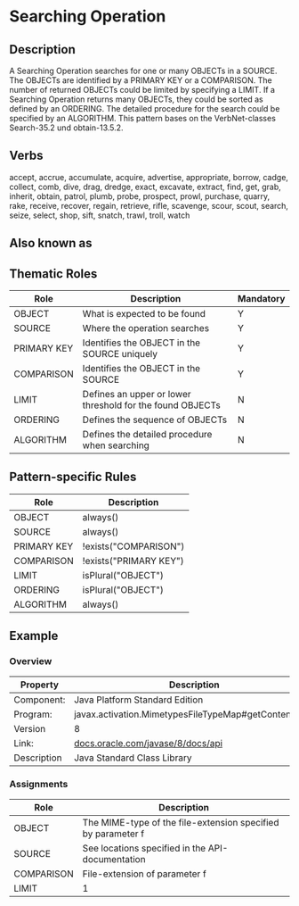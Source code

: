 # Searching Operation 

## Description 
A Searching Operation searches for one or many OBJECTs in a SOURCE. The OBJECTs are identified by a PRIMARY KEY or a COMPARISON. The 
number of returned OBJECTs could be limited by specifying a LIMIT. If a Searching Operation returns many OBJECTs, they could be 
sorted as defined by an ORDERING. The detailed procedure for the search could be specified by an ALGORITHM. This pattern bases
on the VerbNet-classes Search-35.2 und obtain-13.5.2.

## Verbs
accept, accrue, accumulate, acquire, advertise, appropriate, borrow, cadge, collect, comb, dive, drag, dredge, exact, excavate, extract, 
find, get, grab, inherit, obtain, patrol, plumb, probe, prospect, prowl, purchase, quarry, rake, receive, recover, regain, retrieve, 
rifle, scavenge, scour, scout, search, seize, select, shop, sift, snatch, trawl, troll, watch

## Also known as


## Thematic Roles

|  Role            | Description                                               |Mandatory
|------------------|-----------------------------------------------------------|---------
|OBJECT            | What is expected to be found                              | Y
|SOURCE            | Where the operation searches                              | Y
|PRIMARY KEY       | Identifies the OBJECT in the SOURCE uniquely              | Y
|COMPARISON        | Identifies the OBJECT in the SOURCE                       | Y
|LIMIT             | Defines an upper or lower threshold for the found OBJECTs | N
|ORDERING          | Defines the sequence of OBJECTs                           | N
|ALGORITHM         | Defines the detailed procedure when searching             | N

## Pattern-specific Rules

|  Role            | Description                                            
|------------------|--------------------------------------------------------
|OBJECT            | always()
|SOURCE            | always()
|PRIMARY KEY       | !exists("COMPARISON")
|COMPARISON        | !exists("PRIMARY KEY")
|LIMIT             | isPlural("OBJECT")
|ORDERING          | isPlural("OBJECT")
|ALGORITHM         | always()

## Example

### Overview

| Property          | Description
|-------------------|--------------------------------------------------------
|Component:         | Java Platform Standard Edition 
|Program:           | javax.activation.MimetypesFileTypeMap#getContentType
|Version            | 8
|Link:              | [docs.oracle.com/javase/8/docs/api](http://docs.oracle.com/javase/8/docs/api/javax/activation/MimetypesFileTypeMap.html#getContentType-java.io.File-)
|Description        | Java Standard Class Library

### Assignments

|  Role            | Description                                            
|------------------|--------------------------------------------------------
|OBJECT            | The MIME-type of the file-extension specified by parameter f
|SOURCE            | See locations specified in the API-documentation
|COMPARISON        | File-extension of parameter f
|LIMIT             | 1

